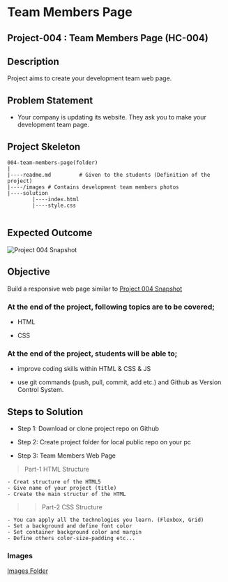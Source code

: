 # Team Members Page
 

## Project-004 : Team Members Page (HC-004)

## Description
Project aims to create your development team web page.

## Problem Statement

- Your company is updating its website. They ask you to make your development team page.

## Project Skeleton 

```
004-team-members-page(folder)
|
|----readme.md         # Given to the students (Definition of the project)
|----/images # Contains development team members photos         
|----solution
        |----index.html  
        |----style.css   
        
```

## Expected Outcome

![Project 004 Snapshot](./project04.png)

## Objective

Build a responsive web page similar to [Project 004 Snapshot](./project04.png) 
### At the end of the project, following topics are to be covered;

- HTML 

- CSS


### At the end of the project, students will be able to;

- improve coding skills within HTML & CSS & JS

- use git commands (push, pull, commit, add etc.) and Github as Version Control System.

## Steps to Solution
  
- Step 1: Download or clone project repo on Github 

- Step 2: Create project folder for local public repo on your pc

- Step 3: Team Members Web Page

>Part-1 HTML Structure

	- Creat structure of the HTML5
	- Give name of your project (title)
	- Create the main structur of the HTML

>>Part-2 CSS Structure

    - You can apply all the technologies you learn. (Flexbox, Grid)
	- Set a background and define font color
	- Set container background color and margin
	- Define others color-size-padding etc...

### Images
[Images Folder](./images/)
